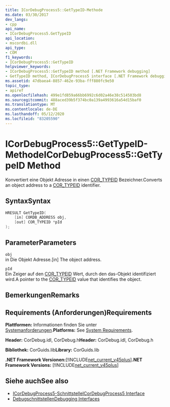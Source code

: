 ```yaml
---
title: ICorDebugProcess5::GetTypeID-Methode
ms.date: 03/30/2017
dev_langs:
- cpp
api_name:
- ICorDebugProcess5.GetTypeID
api_location:
- mscordbi.dll
api_type:
- COM
f1_keywords:
- ICorDebugProcess5::GetTypeID
helpviewer_keywords:
- ICorDebugProcess5::GetTypeID method [.NET Framework debugging]
- GetTypeID method, ICorDebugProcess5 interface [.NET Framework debugging]
ms.assetid: 47dbaea4-8857-462e-93ba-fff880fc9e50
topic_type:
- apiref
ms.openlocfilehash: 499e1fd859a66bb6992c6d02a46e38c514503bd8
ms.sourcegitcommit: 488aced39b5f374bc0a139a4993616a54d15baf0
ms.translationtype: MT
ms.contentlocale: de-DE
ms.lasthandoff: 05/12/2020
ms.locfileid: "83205590"
---
```

# <a name="icordebugprocess5gettypeid-method"></a><span data-ttu-id="2d102-102">ICorDebugProcess5::GetTypeID-Methode</span><span class="sxs-lookup"><span data-stu-id="2d102-102">ICorDebugProcess5::GetTypeID Method</span></span>
<span data-ttu-id="2d102-103">Konvertiert eine Objekt Adresse in einen [COR_TYPEID](cor-typeid-structure.md) Bezeichner.</span><span class="sxs-lookup"><span data-stu-id="2d102-103">Converts an object address to a [COR_TYPEID](cor-typeid-structure.md) identifier.</span></span>  
  
## <a name="syntax"></a><span data-ttu-id="2d102-104">Syntax</span><span class="sxs-lookup"><span data-stu-id="2d102-104">Syntax</span></span>  
  
```cpp
HRESULT GetTypeID(  
    [in] CORDB_ADDRESS obj,  
    [out] COR_TYPEID *pId  
);  
```  
  
## <a name="parameters"></a><span data-ttu-id="2d102-105">Parameter</span><span class="sxs-lookup"><span data-stu-id="2d102-105">Parameters</span></span>  
 `obj`  
 <span data-ttu-id="2d102-106">in Die Objekt Adresse.</span><span class="sxs-lookup"><span data-stu-id="2d102-106">[in] The object address.</span></span>  
  
 `pId`  
 <span data-ttu-id="2d102-107">Ein Zeiger auf den [COR_TYPEID](cor-typeid-structure.md) Wert, durch den das-Objekt identifiziert wird.</span><span class="sxs-lookup"><span data-stu-id="2d102-107">A pointer to the [COR_TYPEID](cor-typeid-structure.md) value that identifies the object.</span></span>  
  
## <a name="remarks"></a><span data-ttu-id="2d102-108">Bemerkungen</span><span class="sxs-lookup"><span data-stu-id="2d102-108">Remarks</span></span>  
  
## <a name="requirements"></a><span data-ttu-id="2d102-109">Requirements (Anforderungen)</span><span class="sxs-lookup"><span data-stu-id="2d102-109">Requirements</span></span>  
 <span data-ttu-id="2d102-110">**Plattformen:** Informationen finden Sie unter [Systemanforderungen](../../get-started/system-requirements.md).</span><span class="sxs-lookup"><span data-stu-id="2d102-110">**Platforms:** See [System Requirements](../../get-started/system-requirements.md).</span></span>  
  
 <span data-ttu-id="2d102-111">**Header:** CorDebug.idl, CorDebug.h</span><span class="sxs-lookup"><span data-stu-id="2d102-111">**Header:** CorDebug.idl, CorDebug.h</span></span>  
  
 <span data-ttu-id="2d102-112">**Bibliothek:** CorGuids.lib</span><span class="sxs-lookup"><span data-stu-id="2d102-112">**Library:** CorGuids.lib</span></span>  
  
 <span data-ttu-id="2d102-113">**.NET Framework Versionen:**[!INCLUDE[net_current_v45plus](../../../../includes/net-current-v45plus-md.md)]</span><span class="sxs-lookup"><span data-stu-id="2d102-113">**.NET Framework Versions:** [!INCLUDE[net_current_v45plus](../../../../includes/net-current-v45plus-md.md)]</span></span>  
  
## <a name="see-also"></a><span data-ttu-id="2d102-114">Siehe auch</span><span class="sxs-lookup"><span data-stu-id="2d102-114">See also</span></span>

- [<span data-ttu-id="2d102-115">ICorDebugProcess5-Schnittstelle</span><span class="sxs-lookup"><span data-stu-id="2d102-115">ICorDebugProcess5 Interface</span></span>](icordebugprocess5-interface.md)
- [<span data-ttu-id="2d102-116">Debugschnittstellen</span><span class="sxs-lookup"><span data-stu-id="2d102-116">Debugging Interfaces</span></span>](debugging-interfaces.md)
